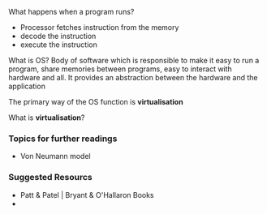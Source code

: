 
What happens when a program runs?
- Processor fetches instruction from the memory
- decode the instruction
- execute the instruction 

What is OS?
Body of software which is responsible to make it easy to run a program, share memories between programs, easy to interact with hardware and all. 
It provides an abstraction between the hardware and the application

The primary way of the OS function is **virtualisation**

What is **virtualisation**?


### Topics for further readings
- Von Neumann model

### Suggested Resourcs
- Patt & Patel | Bryant & O'Hallaron Books
- 